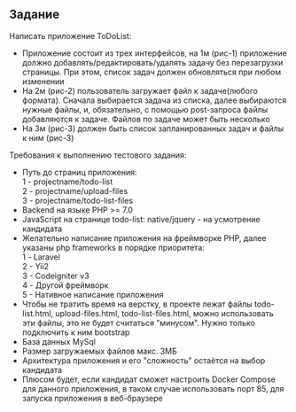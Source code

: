 <h2>Задание</h2>
<p>Написать приложение ToDoList:</p>
<ul>
    <li>Приложение состоит из трех интерфейсов, на 1м (рис-1) приложение должно добавлять/редактировать/удалять задачу без перезагрузки страницы. При этом, список задач должен обновляться при любом изменении</li>
    <li>На 2м (рис-2) пользователь загружает файл к задаче(любого формата). Сначала выбирается задача из списка, далее выбираются нужные файлы, и, обязательно, с помощью post-запроса файлы добавляются к задаче. Файлов по задаче может быть несколько</li>
    <li>На 3м (рис-3) должен быть список запланированных задач и файлы к ним (рис-3)</li>
</ul>

<p>Требования к выполнению тестового задания:</p>
<ul>
    <li>Путь до страниц приложения:<br>1 - projectname/todo-list<br>2 - projectname/upload-files<br>3 - projectname/todo-list-files</li>
<li>Backend на языке PHP >= 7.0</li>
    <li>JavaScript на странице todo-list: native/jquery - на усмотрение кандидата</li>
    <li>Желательно написание приложения на фреймворке PHP, далее указаны php frameworks в порядке приоритета:<br>1 - Laravel<br>2 - Yii2<br>3 - Codeigniter v3<br>4 - Другой фреймворк<br>5 - Нативное написание приложения </li>
    <li>Чтобы не тратить время на верстку, в проекте лежат файлы todo-list.html, upload-files.html, todo-list-files.html, можно использовать эти файлы, это не будет считаться "минусом". Нужно только подключить к ним bootstrap</li>
    <li>База данных MySql</li>
    <li>Размер загружаемых файлов макс. 3МБ</li>
    <li>Архитектура приложения и его "сложность" остаётся на выбор кандидата</li>
    <li>Плюсом будет, если кандидат сможет настроить Docker Compose для данного приложения, в таком случае использовать порт 85, для запуска приложения в веб-браузере</li>
</ul>